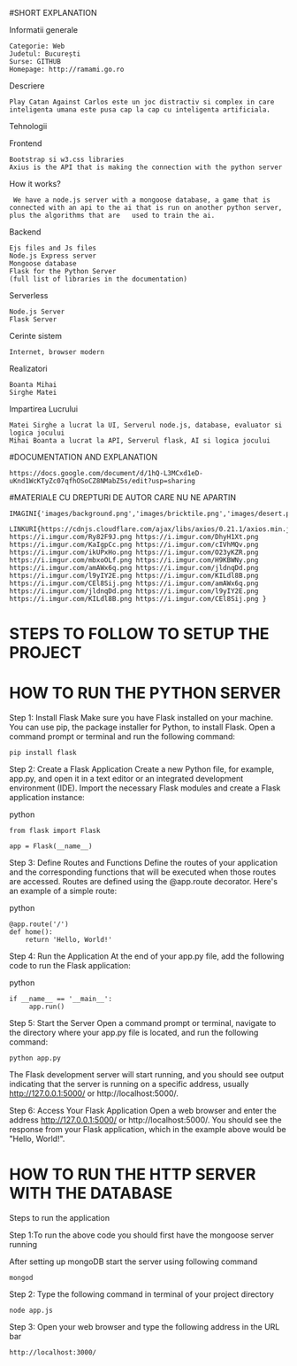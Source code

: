 #SHORT EXPLANATION


 Informatii generale

    Categorie: Web
    Judetul: București
    Surse: GITHUB
    Homepage: http://ramami.go.ro

Descriere

    Play Catan Against Carlos este un joc distractiv si complex in care inteligenta umana este pusa cap la cap cu inteligenta artificiala.

Tehnologii

Frontend

    Bootstrap si w3.css libraries
    Axius is the API that is making the connection with the python server

How it works?

     We have a node.js server with a mongoose database, a game that is connected with an api to the ai that is run on another python server, plus the algorithms that are   used to train the ai.

Backend

    Ejs files and Js files
    Node.js Express server 
    Mongoose database
    Flask for the Python Server
    (full list of libraries in the documentation)

Serverless

    Node.js Server
    Flask Server

Cerinte sistem

    Internet, browser modern

Realizatori

    Boanta Mihai 
    Sirghe Matei

Impartirea Lucrului
    
    Matei Sirghe a lucrat la UI, Serverul node.js, database, evaluator si logica jocului
    Mihai Boanta a lucrat la API, Serverul flask, AI si logica jocului

#DOCUMENTATION AND EXPLANATION

    https://docs.google.com/document/d/1hQ-L3MCxd1eD-uKnd1WcKTyZc07qfhOSoCZ8NMabZ5s/edit?usp=sharing

#MATERIALE CU DREPTURI DE AUTOR CARE NU NE APARTIN

    IMAGINI{'images/background.png','images/bricktile.png','images/desert.png','images/graintile.png','images/hexagon.png','images/oretile.png','images/player.png','images/rolling_dice.gif','images/spotlight.png','images/woodtile.png','images/wooltile.png',}
  
    LINKURI{https://cdnjs.cloudflare.com/ajax/libs/axios/0.21.1/axios.min.js https://i.imgur.com/Ry82F9J.png https://i.imgur.com/DhyH1Xt.png https://i.imgur.com/KaIgpCc.png https://i.imgur.com/cIVhMQv.png https://i.imgur.com/ikUPxHo.png https://i.imgur.com/O23yKZR.png https://i.imgur.com/mbxoOLf.png https://i.imgur.com/H9KBWNy.png https://i.imgur.com/amAWx6q.png https://i.imgur.com/jldnqDd.png https://i.imgur.com/l9yIY2E.png https://i.imgur.com/KILdl8B.png https://i.imgur.com/CEl8Sij.png https://i.imgur.com/amAWx6q.png https://i.imgur.com/jldnqDd.png https://i.imgur.com/l9yIY2E.png https://i.imgur.com/KILdl8B.png https://i.imgur.com/CEl8Sij.png }

# STEPS TO FOLLOW TO SETUP THE PROJECT
# HOW TO RUN THE PYTHON SERVER
Step 1: Install Flask
Make sure you have Flask installed on your machine. You can use pip, the package installer for Python, to install Flask. Open a command prompt or terminal and run the following command:

    pip install flask

Step 2: Create a Flask Application
Create a new Python file, for example, app.py, and open it in a text editor or an integrated development environment (IDE). Import the necessary Flask modules and create a Flask application instance:

python

    from flask import Flask

    app = Flask(__name__)

Step 3: Define Routes and Functions
Define the routes of your application and the corresponding functions that will be executed when those routes are accessed. Routes are defined using the @app.route decorator. Here's an example of a simple route:

python

    @app.route('/')
    def home():
        return 'Hello, World!'

Step 4: Run the Application
At the end of your app.py file, add the following code to run the Flask application:

python

    if __name__ == '__main__':
         app.run()

Step 5: Start the Server
Open a command prompt or terminal, navigate to the directory where your app.py file is located, and run the following command:

    python app.py

The Flask development server will start running, and you should see output indicating that the server is running on a specific address, usually http://127.0.0.1:5000/ or http://localhost:5000/.

Step 6: Access Your Flask Application
Open a web browser and enter the address http://127.0.0.1:5000/ or http://localhost:5000/. You should see the response from your Flask application, which in the example above would be "Hello, World!".

# HOW TO RUN THE HTTP SERVER WITH THE DATABASE
Steps to run the application

Step 1:To run the above code you should first have the mongoose server running

After setting up mongoDB start the server using following command

    mongod

Step 2: Type the following command in terminal of your project directory

    node app.js

Step 3: Open your web browser and type the following address in the URL bar

    http://localhost:3000/
